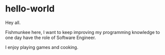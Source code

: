 # hello-world


Hey all.

Fishmunkee here, I want to keep improving my programming knowledge to one day have the role of Software Engineer.

I enjoy playing games and cooking.

